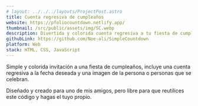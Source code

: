 ```yaml
---
# layout: ../../../layouts/ProjectPost.astro
title: Cuenta regresiva de cumpleaños
website: https://pfoliocountdown.netlify.app/
thumbnail: /src/public/assets/img/SC.webp
description: Divertida y colorida cuenta regresiva a tu fiesta de cumpleaños
githubLink: https://github.com/Noe-ali/SimpleCountdown
platform: Web
stack: HTML, CSS, JavaScript
---
```


Simple y colorida invitación a una fiesta de cumpleaños, incluye una cuenta regresiva a la fecha deseada y una imagen de la persona o personas que se celebran.

Diseñado y creado para uno de mis amigos, pero libre para que reutilices este código y hagas el tuyo propio.
